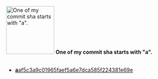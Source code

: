 <img src="https://github.com/my-badges/my-badges/blob/master/src/all-badges/abc-commit/a-commit.png?raw=true" alt="One of my commit sha starts with &quot;a&quot;." title="One of my commit sha starts with &quot;a&quot;." width="128">
<strong>One of my commit sha starts with &quot;a&quot;.</strong>
<br><br>

- <a href="https://github.com/webpod/red/commit/aaf5c3a9c01965faef5a6e7dca585f224381e69e"><strong>a</strong>af5c3a9c01965faef5a6e7dca585f224381e69e</a>